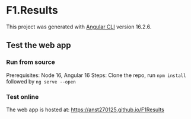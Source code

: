 
# F1.Results 

This project was generated with [Angular CLI](https://github.com/angular/angular-cli) version 16.2.6.
  

## Test the web app  

### Run from source
Prerequisites: Node 16, Angular 16
Steps: Clone the repo, run `npm install` followed by `ng serve --open`

### Test online
The web app is hosted at: https://anst270125.github.io/F1Results